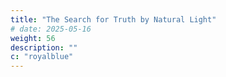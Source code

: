 ```yaml
---
title: "The Search for Truth by Natural Light"
# date: 2025-05-16
weight: 56
description: ""
c: "royalblue"
---
```

